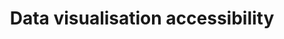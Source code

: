 ---
layout: collection
title: "Data visualisation accessibility"
description: "Accessibility standards for data visualisation at the NHSBSA"
status: REVIEW
tags: data-viz-home
order: 30
collection_tag: accessible-data
pagination:
  data: collections.accessible-data
  size: 50
  alias: articles
---